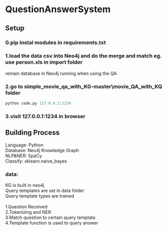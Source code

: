 # QuestionAnswerSystem
## Setup 
### 0.pip instal modules in requirements.txt<br>
### 1.load the data csv into Neo4j and do the merge and match eg. use person.xls in import folder<br>
remain database in Neo4j running when using the QA<br>
### 2.go to simple_movie_qa_with_KG-master\movie_QA_with_KQ folder <br>
```python
python code.py 127.0.0.1:1234
```
### 3.visit 127.0.0.1:1234 in browser


## Building Process
Language: Python<br>
Database:  Neo4j Knowledge Graph<br>
NLP&NER: SpaCy<br>
Classify:     sklearn.naive_bayes<br>

### data: 
KG is built in neo4j<br> 
Query templates are set in data folder<br>
Query template types are trained<br>
<br>
1.Question Received<br>
2.Tokenizing and NER<br>
3.Match question to certain query template<br>
4.Template function is used to query answer<br>

